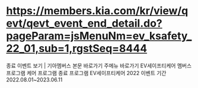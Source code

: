 # https://members.kia.com/kr/view/qevt/qevt_event_end_detail.do?pageParam=jsMenuNm=ev_ksafety_22_01,sub=1,rgstSeq=8444

종료 이벤트 보기 | 기아멤버스
본문 바로가기
주메뉴 바로가기
EV세이프티케어
멤버스 프로그램
케어 프로그램
종료 프로그램
EV세이프티케어 2022
이벤트 기간
2022.08.01~2023.06.11